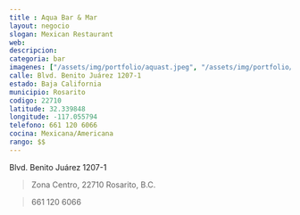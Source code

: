 ```yaml
---
title : Aqua Bar & Mar
layout: negocio
slogan: Mexican Restaurant
web: 
descripcion: 
categoria: bar
imagenes: ["/assets/img/portfolio/aquast.jpeg", "/assets/img/portfolio/aqua.jpeg", "/assets/img/portfolio/aquatogo.jpeg", "/assets/img/portfolio/aquatogomn.jpeg", "/assets/img/portfolio/aquatogous.jpeg"]
calle: Blvd. Benito Juárez 1207-1
estado: Baja California
municipio: Rosarito
codigo: 22710
latitude: 32.339848
longitude: -117.055794
telefono: 661 120 6066
cocina: Mexicana/Americana
rango: $$
---
```


Blvd. Benito Juárez 1207-1

>Zona Centro, 22710 Rosarito, B.C.

>661 120 6066

